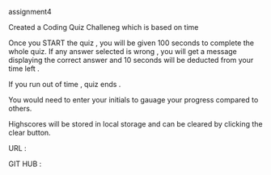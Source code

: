  assignment4

Created a Coding Quiz Challeneg which is based on time 

Once you START the quiz , you will be given 100 seconds to complete the whole quiz. 
If any answer selected is wrong , you will get a message displaying the correct answer and 10 seconds will be deducted from your time left . 

If you run out of time , quiz ends . 

You would need to enter your initials to gauage your progress compared to others. 

Highscores will be stored in local storage and can be cleared by clicking the clear button. 

URL :

GIT HUB : 

